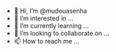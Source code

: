 - 👋 Hi, I’m @mudouasenha
- 👀 I’m interested in ...
- 🌱 I’m currently learning ...
- 💞️ I’m looking to collaborate on ...
- 📫 How to reach me ...

<!---
mudouasenha/mudouasenha is a ✨ special ✨ repository because its `README.md` (this file) appears on your GitHub profile.
You can click the Preview link to take a look at your changes.
--->
